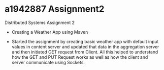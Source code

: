 # a1942887 Assignment2
Distributed Systems Assignment 2
- Creating a Weather App using Maven

- Started the assignment by creating basic weather app with default input values in content server and updated that data in the aggregation server and then initiated GET request from Client. All this helped to understand how the GET and PUT Request works as well as how the client and server communicate using Sockets.
